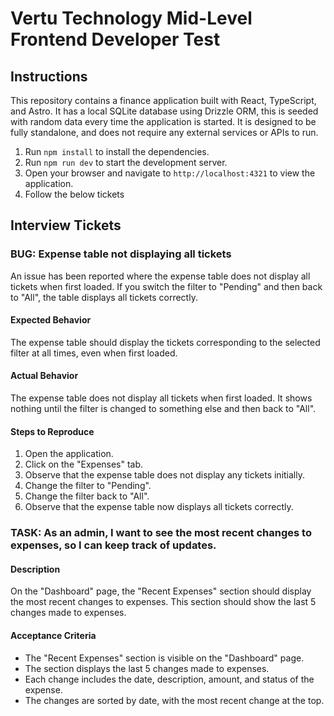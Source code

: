 # Vertu Technology Mid-Level Frontend Developer Test

## Instructions

This repository contains a finance application built with React, TypeScript, and Astro. It has a local SQLite database using Drizzle ORM, this is seeded with random data every time the application is started. It is designed to be fully standalone, and does not require any external services or APIs to run.

1. Run `npm install` to install the dependencies.
2. Run `npm run dev` to start the development server.
3. Open your browser and navigate to `http://localhost:4321` to view the application.
4. Follow the below tickets

## Interview Tickets

### BUG: Expense table not displaying all tickets

An issue has been reported where the expense table does not display all tickets when first loaded. If you switch the filter to "Pending" and then back to "All", the table displays all tickets correctly.

#### Expected Behavior

The expense table should display the tickets corresponding to the selected filter at all times, even when first loaded.

#### Actual Behavior

The expense table does not display all tickets when first loaded. It shows nothing until the filter is changed to something else and then back to "All".

#### Steps to Reproduce

1. Open the application.
2. Click on the "Expenses" tab.
3. Observe that the expense table does not display any tickets initially.
4. Change the filter to "Pending".
5. Change the filter back to "All".
6. Observe that the expense table now displays all tickets correctly.

### TASK: As an admin, I want to see the most recent changes to expenses, so I can keep track of updates.

#### Description

On the "Dashboard" page, the "Recent Expenses" section should display the most recent changes to expenses. This section should show the last 5 changes made to expenses.

#### Acceptance Criteria

- The "Recent Expenses" section is visible on the "Dashboard" page.
- The section displays the last 5 changes made to expenses.
- Each change includes the date, description, amount, and status of the expense.
- The changes are sorted by date, with the most recent change at the top.

